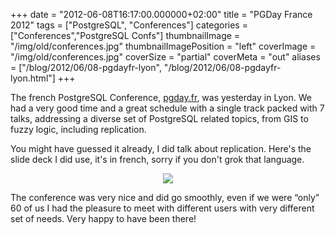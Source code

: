 +++
date = "2012-06-08T16:17:00.000000+02:00"
title = "PGDay France 2012"
tags = ["PostgreSQL", "Conferences"]
categories = ["Conferences","PostgreSQL Confs"]
thumbnailImage = "/img/old/conferences.jpg"
thumbnailImagePosition = "left"
coverImage = "/img/old/conferences.jpg"
coverSize = "partial"
coverMeta = "out"
aliases = ["/blog/2012/06/08-pgdayfr-lyon",
           "/blog/2012/06/08-pgdayfr-lyon.html"]
+++

The french PostgreSQL Conference, 
[pgday.fr](http://www.pgday.fr/programme), was yesterday in Lyon. We had a
very good time and a great schedule with a single track packed with 7 talks,
addressing a diverse set of PostgreSQL related topics, from GIS to fuzzy
logic, including replication.

You might have guessed it already, I did talk about replication. Here's the
slide deck I did use, it's in french, sorry if you don't grok that language.

<center>
<div class="figure dim-margin">
  <a href="/images/confs/PGDay_2012_Replications.pdf">
    <img src="/img/old/PGDay_2012_Replications.png">
  </a>
</div>
</center>

The conference was very nice and did go smoothly, even if we were “only” 60
of us I had the pleasure to meet with different users with very different
set of needs. Very happy to have been there!

